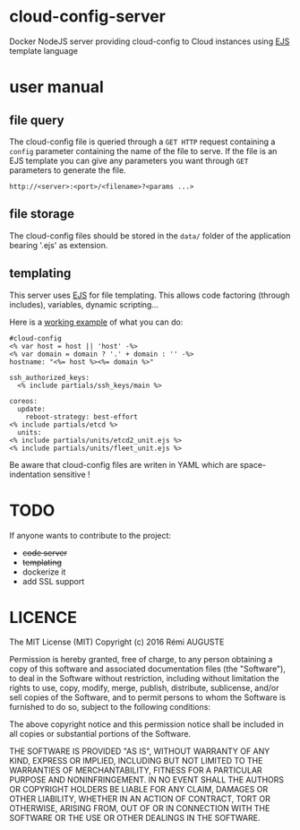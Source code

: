 # cloud-config-server
Docker NodeJS server providing cloud-config to Cloud instances using [EJS](http://ejs.co) template language

# user manual

## file query
The cloud-config file is queried through a `GET HTTP` request containing a `config` parameter containing the name of the file to serve.
If the file is an EJS template you can give any parameters you want through `GET` parameters to generate the file.

`http://<server>:<port>/<filename>?<params ...>`

## file storage
The cloud-config files should be stored in the `data/` folder of the application bearing '.ejs' as extension.

## templating
This server uses [EJS](http://ejs.co) for file templating. This allows code factoring (through includes), variables, dynamic scripting...

Here is a [working example](data) of what you can do:
```
#cloud-config
<% var host = host || 'host' -%>
<% var domain = domain ? '.' + domain : '' -%>
hostname: "<%= host %><%= domain %>"

ssh_authorized_keys:
  <% include partials/ssh_keys/main %>

coreos:
  update:
    reboot-strategy: best-effort
<% include partials/etcd %>
  units:
<% include partials/units/etcd2_unit.ejs %>
<% include partials/units/fleet_unit.ejs %>
```
Be aware that cloud-config files are writen in YAML which are space-indentation sensitive !

# TODO
If anyone wants to contribute to the project:
 - ~~code server~~
 - ~~templating~~
 - dockerize it
 - add SSL support
 
# LICENCE
The MIT License (MIT)
Copyright (c) 2016 Rémi AUGUSTE

Permission is hereby granted, free of charge, to any person obtaining a copy of this software and associated documentation files (the "Software"), to deal in the Software without restriction, including without limitation the rights to use, copy, modify, merge, publish, distribute, sublicense, and/or sell copies of the Software, and to permit persons to whom the Software is furnished to do so, subject to the following conditions:

The above copyright notice and this permission notice shall be included in all copies or substantial portions of the Software.

THE SOFTWARE IS PROVIDED "AS IS", WITHOUT WARRANTY OF ANY KIND, EXPRESS OR IMPLIED, INCLUDING BUT NOT LIMITED TO THE WARRANTIES OF MERCHANTABILITY, FITNESS FOR A PARTICULAR PURPOSE AND NONINFRINGEMENT. IN NO EVENT SHALL THE AUTHORS OR COPYRIGHT HOLDERS BE LIABLE FOR ANY CLAIM, DAMAGES OR OTHER LIABILITY, WHETHER IN AN ACTION OF CONTRACT, TORT OR OTHERWISE, ARISING FROM, OUT OF OR IN CONNECTION WITH THE SOFTWARE OR THE USE OR OTHER DEALINGS IN THE SOFTWARE.
